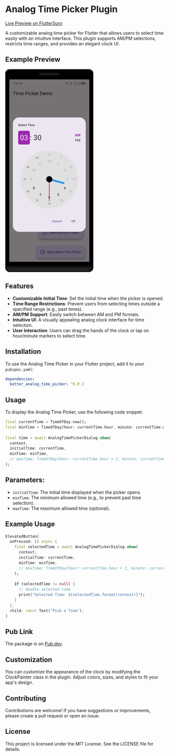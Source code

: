 # Analog Time Picker Plugin
[Live Preview on FlutterSuro](https://fluttersuro.com/shot/2d191a8e67ce6ebafb6a7fec4fd115cd)

A customizable analog time picker for Flutter that allows users to select time easily with an intuitive interface. This plugin supports AM/PM selections, restricts time ranges, and provides an elegant clock UI.

## Example Preview
<img src="https://raw.githubusercontent.com/SuTechs/analog_time_picker/refs/heads/main/demo.png" alt="Analog Time Picker Preview" width="280">

## Features

- **Customizable Initial Time**: Set the initial time when the picker is opened.
- **Time Range Restrictions**: Prevent users from selecting times outside a specified range (e.g., past times).
- **AM/PM Support**: Easily switch between AM and PM formats.
- **Intuitive UI**: A visually appealing analog clock interface for time selection.
- **User Interaction**: Users can drag the hands of the clock or tap on hour/minute markers to select time.

## Installation

To use the Analog Time Picker in your Flutter project, add it to your `pubspec.yaml`:

```yaml
dependencies:
  better_analog_time_picker: ^0.0.2
```

## Usage
To display the Analog Time Picker, use the following code snippet:
```dart
final currentTime = TimeOfDay.now();
final minTime = TimeOfDay(hour: currentTime.hour, minute: currentTime.minute + 10); // Example minimum time

final time = await AnalogTimePickerDialog.show(
  context,
  initialTime: currentTime,
  minTime: minTime,
  // maxTime: TimeOfDay(hour: currentTime.hour + 2, minute: currentTime.minute + 10), // Optional max time
);
```

## Parameters:
- `initialTime`: The initial time displayed when the picker opens.
- `minTime`: The minimum allowed time (e.g., to prevent past time selection).
- `maxTime`: The maximum allowed time (optional).

## Example Usage
```dart
ElevatedButton(
  onPressed: () async {
    final selectedTime = await AnalogTimePickerDialog.show(
      context,
      initialTime: currentTime,
      minTime: minTime,
      // maxTime: TimeOfDay(hour: currentTime.hour + 2, minute: currentTime.minute + 10),
    );

    if (selectedTime != null) {
      // Handle selected time
      print("Selected Time: ${selectedTime.format(context)}");
    }
  },
  child: const Text("Pick a Time"),
)
```
## Pub Link
The package is on [Pub.dev](https://pub.dev/packages/better_analog_time_picker).

## Customization
You can customize the appearance of the clock by modifying the ClockPainter class in the plugin. Adjust colors, sizes, and styles to fit your app's design.

## Contributing
Contributions are welcome! If you have suggestions or improvements, please create a pull request or open an issue.

## License
This project is licensed under the MIT License. See the LICENSE file for details.
